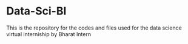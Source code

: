 # Data-Sci-BI
This is the repository for the codes and files used for the data science virtual interniship by Bharat Intern
